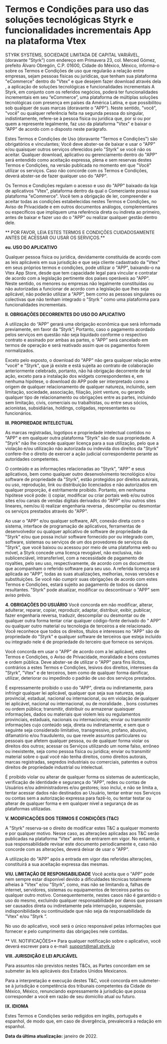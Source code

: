 # Termos e Condições para uso das soluções tecnológicas Styrk e funcionalidades incrementais App na plataforma Vtex

STYRK SYSTEMS, SOCIEDADE LIMITADA DE CAPITAL VARIÁVEL, (doravante “Styrk”) com endereço em Primavera 23, col. Merced Gómez, prefeito Álvaro Obregón, C.P. 01600, Cidade do México, México, informa-o sobre os Termos e Condições de uso que regularão a relação entre empresas, sejam pessoas físicas ou jurídicas, que tenham sua plataforma "eCommerce" dentro do "Vtex" e que desejem fazer download através dela , a aplicação de soluções tecnológicas e funcionalidades incrementais A Styrk, em conjunto com os referidos negócios, poderá ter funcionalidades incrementais em seu “eCommerce”, uma plataforma de múltiplas soluções tecnológicas com presença em países da América Latina, e que possibilitou sob qualquer de suas marcas (doravante o "APP"). Neste sentido, "você", "você" ou qualquer referência feita na segunda pessoa do singular, indistintamente, refere-se à pessoa física ou jurídica que, por si ou por quem a represente legalmente, faz uso da plataforma "Vtex" e baixar o “APP” de acordo com o disposto neste parágrafo.

Estes Termos e Condições de Uso (doravante "Termos e Condições") são obrigatórios e vinculantes; Você deve abster-se de baixar e usar o "APP" e/ou quaisquer outros serviços oferecidos pelo "Styrk" se você não os aceitar. Qualquer download, aplicativo ou gerenciamento dentro do "APP" será entendido como aceitação expressa, plena e sem reservas destes Termos e Condições, na versão publicada no momento em que "Você" utilizar os serviços. Caso não concorde com os Termos e Condições, deverá abster-se de fazer qualquer uso do "APP".

Os Termos e Condições regulam o acesso e uso do "APP" baixado da loja de aplicativos "Vtex", plataforma dentro da qual o Comerciante possui sua plataforma "eCommerce". Você tem a obrigação de ler, compreender e aceitar todas as condições estabelecidas nestes Termos e Condições, no Aviso de Privacidade e em outros documentos análogos, complementares ou específicos que impliquem uma referência direta ou indireta ao primeiro, antes de baixar e fazer uso do o "APP" ou realizar qualquer gestão dentro dele.

** POR FAVOR, LEIA ESTES TERMOS E CONDIÇÕES CUIDADOSAMENTE ANTES DE ACESSAR OU USAR OS SERVIÇOS.**

**eu. USO DO APLICATIVO**

Qualquer pessoa física ou jurídica, devidamente constituída de acordo com as leis aplicáveis ​​em sua jurisdição e que seja cliente cadastrado da "Vtex" em seus próprios termos e condições, pode utilizar o "APP", baixando-o na Vtex App Store, desde que tem capacidade legal para vincular e contratar de acordo com a legislação pertinente dos países operáveis ​​ao "APP". Neste sentido, os menores ou empresas não legalmente constituídas ou não autorizadas a funcionar de acordo com a legislação que lhes seja aplicável, não poderão utilizar a "APP", bem como as pessoas singulares ou colectivas que não tenham integrado o "Styrk " como uma plataforma para funcionalidades incrementais.

**II. OBRIGAÇÕES DECORRENTES DO USO DO APLICATIVO**

A utilização do “APP” gerará uma obrigação econômica que será informada previamente, em favor da “Styrk”; Portanto, caso o pagamento acordado pelos serviços em questão não seja liquidado conforme o respectivo contrato e assinado por ambas as partes, o “APP” será cancelado em termos de operação e será reativado assim que os pagamentos forem normalizados.


Exceto pelo exposto, o download do "APP" não gera qualquer relação entre "você" e "Styrk", que já existe e está sujeita ao contrato de colaboração anteriormente celebrado, portanto, não há obrigação decorrente de tal ação, exceto para a instalação dos widgets correspondentes e, em nenhuma hipótese, o download do APP pode ser interpretado como a origem de qualquer relacionamento de qualquer natureza, incluindo, sem limitação, sociedade, associação, filiação, joint venture, ou gerando qualquer tipo de relacionamento ou obrigações entre as partes, incluindo sem limitação, civis, comerciais ou trabalhistas, ou entre seus sócios, acionistas, subsidiárias, holdings, coligadas, representantes ou funcionários.


**III. PROPRIEDADE INTELECTUAL**

As marcas registradas, logotipos e propriedade intelectual contidos no "APP" e em qualquer outra plataforma "Styrk" são de sua propriedade. A "Styrk" não lhe concede qualquer licença para a sua utilização, pelo que a violação e/ou utilização não autorizada ou indevida dos direitos da "Styrk" confere-lhe o direito de exercer a ação judicial correspondente perante as autoridades competentes.

O conteúdo e as informações relacionadas ao "Styrk", "APP" e seus aplicativos, bem como qualquer outro desenvolvimento tecnológico e/ou software de propriedade da "Styrk", estão protegidos por direitos autorais, ou uso, reprodução, link ou distribuição licenciados e não autorizados em qualquer proporção, é estritamente proibido. Portanto, em nenhuma hipótese você pode: i) copiar, modificar ou criar portais web e/ou outros sites e/ou canais de vendas digitais derivados do "APP" e/ou outros sites lineares, nem/ou ii) realizar engenharia reversa , descompilar ou desmontar os serviços prestados através do "APP".


Ao usar o "APP" e/ou qualquer software, API, conexão direta com o sistema, interface de programação de aplicativos, ferramentas de desenvolvedor ou qualquer aplicativo de software de propriedade da "Styrk" e/ou que possa incluir software fornecido por ou integrado com, software, sistemas ou serviços de um dos provedores de serviços da "Styrk", que você baixou ou acessou por meio de uma plataforma web ou móvel, a Styrk concede uma licença revogável, não exclusiva, não sublicenciável, intransferível, com a necessidade de pagamento de royalties, pelo seu uso, respectivamente, de acordo com os documentos que acompanham o referido software para seu uso. A referida licença será aplicada ao "APP", todas as suas atualizações, melhorias, novas versões e substituições. Se você não cumprir suas obrigações de acordo com estes Termos e Condições, estará sujeito ao pagamento de todos os danos resultantes.
"Styrk" pode atualizar, modificar ou descontinuar o "APP" sem aviso prévio.

**4. OBRIGAÇÕES DO USUÁRIO**
Você concorda em não modificar, alterar, adulterar, reparar, copiar, reproduzir, adaptar, distribuir, exibir, publicar, fazer engenharia reversa, traduzir, descompilar ou desmontar ou de qualquer outra forma tentar criar qualquer código-fonte derivado do " APP" ou qualquer outro material ou tecnologia de terceiros a ele relacionado. Você reconhece que todos os direitos, títulos e interesses no "APP" são de propriedade do "Styrk" e qualquer software de terceiros que esteja incluído ou integrado nele é de propriedade do terceiro que fornece os serviços.

Você concorda em usar o "APP" de acordo com a lei aplicável, estes Termos e Condições, o Aviso de Privacidade, moralidade e bons costumes e ordem pública. Deve abster-se de utilizar o "APP" para fins ilícitos, contrários a estes Termos e Condições, lesivos dos direitos, interesses da "Styrk", "Vtex" e de terceiros, bem como de qualquer forma danificar, utilizar, deteriorar ou impedindo o padrão de uso dos serviços prestados.

É expressamente proibido o uso do "APP", direta ou indiretamente, para infringir qualquer lei aplicável, qualquer que seja sua natureza, seja provincial, estadual, nacional ou internacional, ou em violação de qualquer lei aplicável, nacional ou internacional, ou de moralidade. , bons costumes ou ordem pública; transmitir, distribuir ou armazenar quaisquer informações, dados ou materiais que violem leis ou regulamentos provinciais, estaduais, nacionais ou internacionais; enviar ou transmitir informações cujo conteúdo seja, direta ou indiretamente, e sem que o seguinte seja considerado limitativo, transgressivo, profano, abusivo, difamatório e/ou fraudulento, ou que revele assuntos particulares ou pessoais que afetem qualquer pessoa, ou de qualquer forma violar os direitos dos outros; acessar os Serviços utilizando um nome falso, errôneo ou inexistente, seja como pessoa física ou jurídica; enviar ou transmitir material sobre o qual você não tenha direitos, como direitos autorais, marcas registradas, segredos industriais ou comerciais, patentes e outros direitos de propriedade industrial ou intelectual.

É proibido violar ou alterar de qualquer forma os sistemas de autenticação, verificação de identidade e segurança do "APP", redes ou contas de Usuários e/ou administradores e/ou gestores; isso inclui, e não se limita a, tentar acessar dados não destinados ao Usuário, tentar entrar nos Serviços ou contas sem a autorização expressa para fazê-lo, ou tentar testar ou alterar de qualquer forma e em qualquer nível a segurança de as plataformas utilizadas.

**V. MODIFICAÇÕES DOS TERMOS E CONDIÇÕES (T&C)**

A "Styrk" reserva-se o direito de modificar estes T&C a qualquer momento e por qualquer motivo. Nesse caso, as alterações aplicadas aos T&C serão publicadas na plataforma “Vtex” antes de entrarem em vigor. No entanto, é sua responsabilidade revisar este documento periodicamente e, caso não concorde com as alterações, deverá deixar de usar o "APP".

A utilização do "APP" após a entrada em vigor das referidas alterações, constituirá a sua aceitação expressa das mesmas.

**VIU. LIMITAÇÃO DE RESPONSABILIDADE**
Você aceita que o "APP" pode nem sempre estar disponível devido a dificuldades técnicas totalmente alheias à "Vtex" e/ou "Styrk", como, mas não se limitando a, falhas de internet, servidores, sistemas ou equipamentos de terceiros partes ou qualquer outro motivo. Consequentemente, nestes casos não é garantido o uso do mesmo, excluindo qualquer responsabilidade por danos que possam ser causados ​​direta ou indiretamente pela interrupção, suspensão, indisponibilidade ou continuidade que não seja da responsabilidade da "Vtex" e/ou "Styrk ”.

No uso do aplicativo, você será o único responsável pelas informações que fornecer e pelo cumprimento das obrigações nele contidas.

** VII. NOTIFICAÇÕES**
Para qualquer notificação sobre o aplicativo, você deverá escrever para o e-mail: support@mail.styrk.io

**VIII. JURISDIÇÃO E LEI APLICÁVEL**

Para assuntos não previstos nestes T&Cs, as Partes concordam em se submeter às leis aplicáveis ​​dos Estados Unidos Mexicanos.

Para a interpretação e execução destes T&C, você concorda em submeter-se à jurisdição e competência dos tribunais competentes da Cidade do México, México, renunciando expressamente à jurisdição que possa corresponder a você em razão de seu domicílio atual ou futuro.

**IX. IDIOMA**

Estes Termos e Condições serão redigidos em inglês, português e espanhol, de modo que, em caso de divergência, prevalecerá a redação em espanhol.

**Data da última atualização:** janeiro de 2022.
